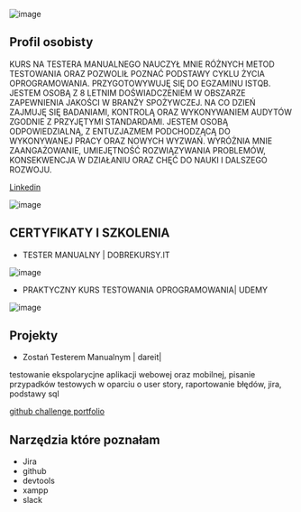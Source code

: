 

![image](https://user-images.githubusercontent.com/122390450/220433223-5a08d454-9824-4389-9c25-4f8c0907da18.png)


## Profil osobisty
KURS NA TESTERA MANUALNEGO NAUCZYŁ MNIE RÓŻNYCH METOD TESTOWANIA ORAZ POZWOLIŁ POZNAĆ PODSTAWY CYKLU ŻYCIA OPROGRAMOWANIA. PRZYGOTOWYWUJĘ SIĘ DO EGZAMINU ISTQB. JESTEM OSOBĄ Z 8 LETNIM DOŚWIADCZENIEM W OBSZARZE ZAPEWNIENIA JAKOŚCI W BRANŻY SPOŻYWCZEJ. NA CO DZIEŃ ZAJMUJĘ SIĘ BADANIAMI, KONTROLĄ ORAZ WYKONYWANIEM AUDYTÓW ZGODNIE Z PRZYJĘTYMI STANDARDAMI. JESTEM OSOBĄ ODPOWIEDZIALNĄ, Z ENTUZJAZMEM PODCHODZĄCĄ DO WYKONYWANEJ PRACY ORAZ NOWYCH WYZWAŃ. WYRÓŻNIA MNIE ZAANGAŻOWANIE, UMIEJĘTNOŚĆ ROZWIĄZYWANIA PROBLEMÓW, KONSEKWENCJA W DZIAŁANIU ORAZ CHĘĆ DO NAUKI I DALSZEGO ROZWOJU.

[Linkedin](www.linkedin.com/in/joanna-matyjasz-14b51715)

![image](https://user-images.githubusercontent.com/122390450/220436343-81f7ac1d-50b8-421a-8806-6e77955fe229.png)


## CERTYFIKATY I SZKOLENIA
* TESTER MANUALNY | DOBREKURSY.IT

![image](https://user-images.githubusercontent.com/122390450/220434866-66ff84af-4ad8-48b6-b9ce-34e0017bad12.png)

* PRAKTYCZNY KURS TESTOWANIA OPROGRAMOWANIA| UDEMY

![image](https://user-images.githubusercontent.com/122390450/220435089-674442d5-d08a-4971-a557-0284077327e1.png)

## Projekty
* Zostań Testerem Manualnym | dareit|

testowanie ekspolarycjne aplikacji webowej oraz mobilnej, pisanie przypadków testowych w oparciu o user story, raportowanie błędów, jira, podstawy sql

[github challenge portfolio](https://github.com/AsiaMatyjasz/challenge_portfolio_joannamatyjasz)

## Narzędzia które poznałam
* Jira
* github
* devtools
* xampp
* slack
